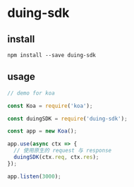 # duing-sdk

## install

```
npm install --save duing-sdk
```

## usage

```js
// demo for koa

const Koa = require('koa');

const duingSDK = require('duing-sdk');

const app = new Koa();

app.use(async ctx => {
  // 使用原生的 request 与 response
  duingSDK(ctx.req, ctx.res);
});

app.listen(3000);
```